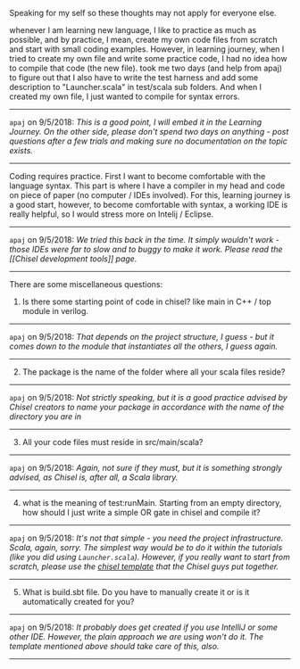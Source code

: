 Speaking for my self so these thoughts may not apply for everyone else. 

whenever I am learning new language, I like to practice as much as possible, and by practice, I mean, create my own code files from scratch and start with small coding examples. However, in learning journey, when I tried to create my own file and write some practice code, I had no idea how to compile that code (the new file). took me two days (and help from apaj) to figure out that I also have to write the test harness and add some description to "Launcher.scala" in test/scala sub folders. And when I created my own file, I just wanted to compile for syntax errors. 

---

`apaj` on 9/5/2018: _This is a good point, I will embed it in the Learning Journey. On the other side, please don't spend two days on anything - post questions after a few trials and making sure no documentation on the topic exists._

---

Coding requires practice. First I want to become comfortable with the language syntax. This part is where I have a compiler in my head and code on piece of paper (no computer / IDEs involved). For this, learning journey is a good start, however,  to become comfortable with syntax, a working IDE is really helpful, so I would stress more on Intelij / Eclipse.

---

`apaj` on 9/5/2018: _We tried this back in the time. It simply wouldn't work - those IDEs were far to slow and to buggy to make it work. Please read the [[Chisel development tools]] page._

---

There are some miscellaneous questions:

1. Is there some starting point of code in chisel? like main in C++ / top module in verilog. 

---

`apaj` on 9/5/2018: _That depends on the project structure, I guess - but it comes down to the module that instantiates all the others, I guess again._

---

2. The package is the name of the folder where all your scala files reside?

---

`apaj` on 9/5/2018: _Not strictly speaking, but it is a good practice advised by Chisel creators to name your package in accordance with the name of the directory you are in_

---

3. All your code files must reside in src/main/scala?

---

`apaj` on 9/5/2018: _Again, not sure if they *must*, but it is something _strongly_ advised, as Chisel is, after all, a Scala library._

---

4. what is the meaning of test:runMain. Starting from an empty directory, how should I just write a simple OR gate in 
   chisel and compile it?

---

`apaj` on 9/5/2018: _It's not that simple - you need the project infrastructure. Scala, again, sorry. The simplest way would be to do it within the tutorials (like you did using `Launcher.scala`). However, if you really want to start from scratch, please use the [chisel template](https://github.com/freechipsproject/chisel-template) that the Chisel guys put together._

---

5. What is build.sbt file. Do you have to manually create it or is it automatically created for you? 

---

`apaj` on 9/5/2018: _It probably does get created if you use IntelliJ or some other IDE. However, the plain approach we are using won't do it. The template mentioned above should take care of this, also._

---